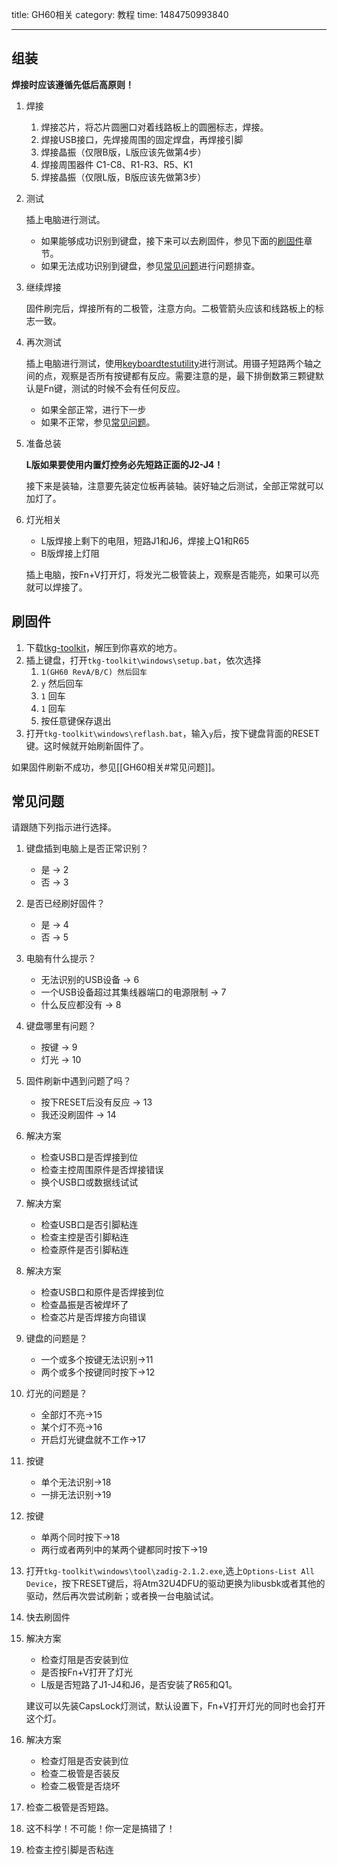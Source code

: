 title: GH60相关
category: 教程
time: 1484750993840

---

## 组装

**焊接时应该遵循先低后高原则！**

1. 焊接

   1. 焊接芯片，将芯片圆圈口对着线路板上的圆圈标志，焊接。
   2. 焊接USB接口，先焊接周围的固定焊盘，再焊接引脚
   3. 焊接晶振（仅限B版，L版应该先做第4步）
   4. 焊接周围器件 C1-C8、R1-R3、R5、K1
   5. 焊接晶振（仅限L版，B版应该先做第3步）

2. 测试

   插上电脑进行测试。

   - 如果能够成功识别到键盘，接下来可以去刷固件，参见下面的[刷固件](#刷固件)章节。
   - 如果无法成功识别到键盘，参见[常见问题](#常见问题)进行问题排查。

3. 继续焊接

   固件刷完后，焊接所有的二极管，注意方向。二极管箭头应该和线路板上的标志一致。

4. 再次测试

   插上电脑进行测试，使用[keyboardtestutility](https://www.baidu.com/s?wd=keyboardtestutility&ie=UTF-8)进行测试。用镊子短路两个轴之间的点，观察是否所有按键都有反应。需要注意的是，最下排倒数第三颗键默认是Fn键，测试的时候不会有任何反应。

   - 如果全部正常，进行下一步
   - 如果不正常，参见[常见问题](#常见问题)。

5. 准备总装

   **L版如果要使用内置灯控务必先短路正面的J2-J4！**

   接下来是装轴，注意要先装定位板再装轴。装好轴之后测试，全部正常就可以加灯了。

6. 灯光相关

   - L版焊接上剩下的电阻，短路J1和J6，焊接上Q1和R65
   - B版焊接上灯阻

   插上电脑，按Fn+V打开灯，将发光二极管装上，观察是否能亮，如果可以亮就可以焊接了。   



## 刷固件
1. 下载[tkg-toolkit](https://github.com/kairyu/tkg-toolkit/archive/master.zip)，解压到你喜欢的地方。  
2. 插上键盘，打开`tkg-toolkit\windows\setup.bat`，依次选择
   1. `1(GH60 RevA/B/C) 然后回车`
   2. `y` 然后回车
   3. `1` 回车
   4. `1` 回车 
   5. 按任意键保存退出  
3. 打开`tkg-toolkit\windows\reflash.bat`，输入`y`后，按下键盘背面的RESET键。这时候就开始刷新固件了。   

如果固件刷新不成功，参见[[GH60相关#常见问题]]。  

## 常见问题

请跟随下列指示进行选择。  
1. 键盘插到电脑上是否正常识别？

    - 是 -> 2
    - 否 -> 3

2. 是否已经刷好固件？

    - 是 -> 4
    - 否 -> 5

3. 电脑有什么提示？

    - 无法识别的USB设备 -> 6
    - 一个USB设备超过其集线器端口的电源限制 -> 7
    - 什么反应都没有 -> 8

4. 键盘哪里有问题？

    - 按键 -> 9
    - 灯光 -> 10

5. 固件刷新中遇到问题了吗？

    - 按下RESET后没有反应 -> 13
    - 我还没刷固件 -> 14

6. 解决方案

    - 检查USB口是否焊接到位
    - 检查主控周围原件是否焊接错误
    - 换个USB口或数据线试试

7. 解决方案

    - 检查USB口是否引脚粘连
    - 检查主控是否引脚粘连
    - 检查原件是否引脚粘连

8. 解决方案

    - 检查USB口和原件是否焊接到位
    - 检查晶振是否被焊坏了
    - 检查芯片是否焊接方向错误

9. 键盘的问题是？

    - 一个或多个按键无法识别->11
    - 两个或多个按键同时按下->12

10. 灯光的问题是？

    - 全部灯不亮->15
    - 某个灯不亮->16
    - 开启灯光键盘就不工作->17

11. 按键

    - 单个无法识别->18
    - 一排无法识别->19

12. 按键

    - 单两个同时按下->18
    - 两行或者两列中的某两个键都同时按下->19

13. 打开`tkg-toolkit\windows\tool\zadig-2.1.2.exe`,选上`Options-List All Device`，按下RESET键后，将Atm32U4DFU的驱动更换为libusbk或者其他的驱动，然后再次尝试刷新；或者换一台电脑试试。  

14. 快去刷固件  

15. 解决方案

    - 检查灯阻是否安装到位
    - 是否按Fn+V打开了灯光
    - L版是否短路了J1-J4和J6，是否安装了R65和Q1。

    建议可以先装CapsLock灯测试，默认设置下，Fn+V打开灯光的同时也会打开这个灯。  

16. 解决方案

    - 检查灯阻是否安装到位
    - 检查二极管是否装反
    - 检查二极管是否烧坏

17.  检查二极管是否短路。  

18.  这不科学！不可能！你一定是搞错了！  

19.  检查主控引脚是否粘连  